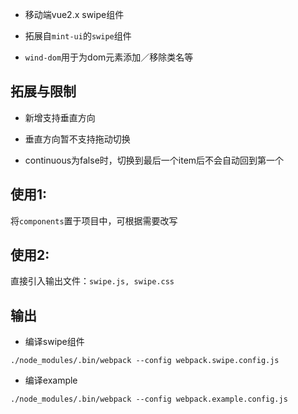 
- 移动端vue2.x swipe组件

- 拓展自```mint-ui```的```swipe```组件

- ```wind-dom```用于为dom元素添加／移除类名等

## 拓展与限制

- 新增支持垂直方向

- 垂直方向暂不支持拖动切换

- continuous为false时，切换到最后一个item后不会自动回到第一个

## 使用1: 
将```components```置于项目中，可根据需要改写

## 使用2:
直接引入输出文件：```swipe.js, swipe.css```

## 输出
- 编译swipe组件
```
./node_modules/.bin/webpack --config webpack.swipe.config.js
```

- 编译example
```
./node_modules/.bin/webpack --config webpack.example.config.js
```

